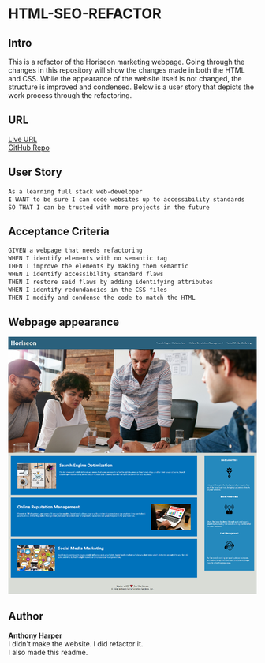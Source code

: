 # HTML-SEO-REFACTOR

## Intro

This is a refactor of the Horiseon marketing webpage. Going through the changes in this repository will show the changes made in both the HTML and CSS. While the appearance of the website itself is not changed, the structure is improved and condensed. Below is a user story that depicts the work process through the refactoring.

## URL
[Live URL](https://aharper2568.github.io/html-seo-refactor/)\
[GitHub Repo](https://github.com/aharper2568/html-seo-refactor/)

## User Story
```
As a learning full stack web-developer
I WANT to be sure I can code websites up to accessibility standards
SO THAT I can be trusted with more projects in the future
```

## Acceptance Criteria

```
GIVEN a webpage that needs refactoring
WHEN I identify elements with no semantic tag
THEN I improve the elements by making them semantic
WHEN I identify accessibility standard flaws
THEN I restore said flaws by adding identifying attributes
WHEN I identify redundancies in the CSS files
THEN I modify and condense the code to match the HTML
```
## Webpage appearance

![Horiseon SEO webpage exploring the benefits of their work such as Search Engine Optimization, Online Meputation Management, and Mocial Media Marketing](./assets/images/screenshot.png)

## Author

**Anthony Harper** \
I didn't make the website. I did refactor it. \
I also made this readme.